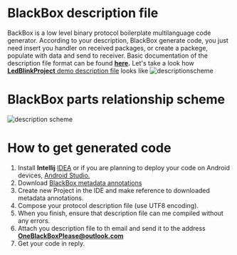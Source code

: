 # BlackBox description file
BackBox is a low level binary protocol boilerplate multilanguage code generator. According to your description, BlackBox generate code, you just need insert you handler on received packages, or create a packege, populate with data and send to receiver. Basic documentation of the description file format can be found **[here](http://www.unirail.org/?lang=ru).** Let's take a look how [**LedBlinkProject** demo description file](https://github.com/cheblin/BlackBox_LEDBlink_Demo/blob/master/org/unirail/demo/LedBlink.java) looks like
![descriptionscheme](http://www.unirail.org/wp-content/uploads/2017/12/Capture2.png)

# BlackBox parts relationship scheme

![description scheme](http://www.unirail.org/wp-content/uploads/2017/12/Schem.png)

# How to get generated code

1. Install **Intellij** [IDEA](https://www.jetbrains.com/idea/download/#section=windows) or if you are planning to deploy your code on Android devices, [Android Studio.](https://developer.android.com/studio/index.html)
2. Download [BlackBox metadata annotations](https://github.com/cheblin/BlackBox/tree/master/org/unirail/BlackBox)
3. Create new Project in the IDE and make reference to downloaded metadata annotations.
3. Compose your protocol description file (use UTF8 encoding).
4. When you finish, ensure that description file can me compiled without any errors.
5. Attach you description file to th email and send it to the address **OneBlackBoxPlease@outlook.com**
6. Get your code in reply.
